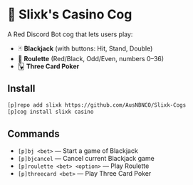 # 🎰 Slixk's Casino Cog

A Red Discord Bot cog that lets users play:

- 🃏 **Blackjack** (with buttons: Hit, Stand, Double)
- 🎰 **Roulette** (Red/Black, Odd/Even, numbers 0–36)
- 🂽 **Three Card Poker**

## Install

```bash
[p]repo add slixk https://github.com/AusNBNCO/Slixk-Cogs
[p]cog install slixk casino
```

## Commands

- `[p]bj <bet>` — Start a game of Blackjack
- `[p]bjcancel` — Cancel current Blackjack game
- `[p]roulette <bet> <option>` — Play Roulette
- `[p]threecard <bet>` — Play Three Card Poker
